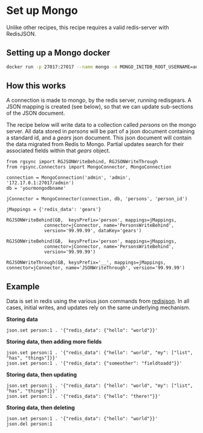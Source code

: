 # Set up Mongo

Unlike other recipes, this recipe requires a valid redis-server with RedisJSON.

## Setting up a Mongo docker
```bash
docker run -p 27017:27017 --name mongo -e MONGO_INITDB_ROOT_USERNAME=admin -e MONGO_INITDB_ROOT_PASSWORD=adminpasswd -e MONGO_INITDB_DATABASE=admin
```

## How this works

A connection is made to mongo, by the redis server, running redisgears.  A JSON mapping is created (see below), so that we can update sub-sections of the JSON document.

The recipe below will write data to a collection called *persons* on the mongo server.  All data stored in *persons* will be part of a json document containing a standard id, and a *gears* json document. This json document will contain the data migrated from Redis to Mongo.  Partial updates search for their associated fields within that *gears* object.

```
from rgsync import RGJSONWriteBehind, RGJSONWriteThrough
from rgsync.Connectors import MongoConnector, MongoConnection

connection = MongoConnection('admin', 'admin', '172.17.0.1:27017/admin')
db = 'yourmongodbname'

jConnector = MongoConnector(connection, db, 'persons', 'person_id')

jMappings = {'redis_data': 'gears'}

RGJSONWriteBehind(GB,  keysPrefix='person', mappings=jMappings,
              connector=jConnector, name='PersonsWriteBehind',
              version='99.99.99', dataKey='gears')

RGJSONWriteBehind(GB,  keysPrefix='person', mappings=jMappings,
              connector=jConnector, name='PersonsWriteBehind',
              version='99.99.99')

RGJSONWriteThrough(GB, keysPrefix='__', mappings=jMappings, connector=jConnector, name='JSONWriteThrough', version='99.99.99')
```

## Example

Data is set in redis using the various json commands from [redisjson](https://redisjson.io). In all cases, initial writes, and updates rely on the same underlying mechanism.

**Storing data**

```
json.set person:1 . '{"redis_data": {"hello": "world"}}'
```

**Storing data, then adding more fields**

```
json.set person:1 . '{"redis_data": {"hello": "world", "my": ["list", "has", "things"]}}'
json.set person:1 . '{"redis_data": {"someother": "fieldtoadd"}}'
```

**Storing data, then updating**

```
json.set person:1 . '{"redis_data": {"hello": "world", "my": ["list", "has", "things"]}}'
json.set person:1 . '{"redis_data": {"hello": "there!"}}'
```

**Storing data, then deleting**

```
json.set person:1 . '{"redis_data": {"hello": "world"}}'
json.del person:1
```